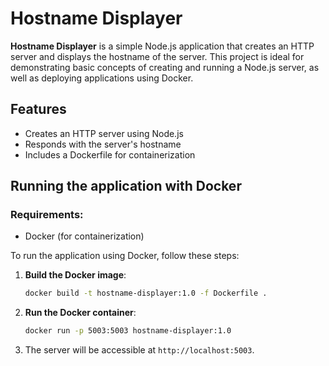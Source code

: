 # Hostname Displayer

**Hostname Displayer** is a simple Node.js application that creates an HTTP server and displays the hostname of the server. This project is ideal for demonstrating basic concepts of creating and running a Node.js server, as well as deploying applications using Docker.

## Features
- Creates an HTTP server using Node.js
- Responds with the server's hostname
- Includes a Dockerfile for containerization

## Running the application with Docker

### Requirements:
 - Docker (for containerization)

To run the application using Docker, follow these steps:

1. **Build the Docker image**:
    ```bash
    docker build -t hostname-displayer:1.0 -f Dockerfile .
    ```

2. **Run the Docker container**:
    ```bash
    docker run -p 5003:5003 hostname-displayer:1.0
    ```

3. The server will be accessible at `http://localhost:5003`.
